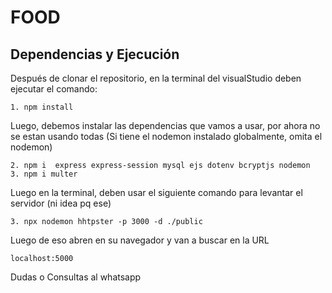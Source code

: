 # FOOD

## Dependencias y Ejecución

Después de clonar el repositorio, en la terminal del visualStudio deben ejecutar el comando:

    1. npm install 


Luego, debemos instalar las dependencias que vamos a usar, por ahora no se estan usando todas (Si tiene el nodemon instalado globalmente, omita el nodemon)

    2. npm i  express express-session mysql ejs dotenv bcryptjs nodemon
    3. npm i multer 

Luego en la terminal, deben usar el siguiente comando para levantar el servidor (ni idea pq ese)

    3. npx nodemon hhtpster -p 3000 -d ./public

Luego de eso abren en su navegador y van a buscar en la URL

    localhost:5000

Dudas o Consultas al whatsapp 

